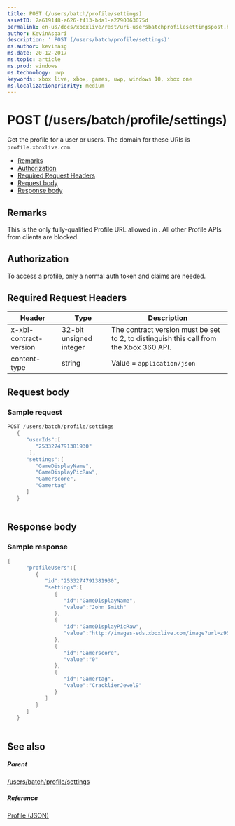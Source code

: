 ```yaml
---
title: POST (/users/batch/profile/settings)
assetID: 2a619148-a626-f413-bda1-a2790063075d
permalink: en-us/docs/xboxlive/rest/uri-usersbatchprofilesettingspost.html
author: KevinAsgari
description: ' POST (/users/batch/profile/settings)'
ms.author: kevinasg
ms.date: 20-12-2017
ms.topic: article
ms.prod: windows
ms.technology: uwp
keywords: xbox live, xbox, games, uwp, windows 10, xbox one
ms.localizationpriority: medium
---
```



# POST (/users/batch/profile/settings)
Get the profile for a user or users. 
The domain for these URIs is `profile.xboxlive.com`.
 
  * [Remarks](#ID4EV)
  * [Authorization](#ID4EFB)
  * [Required Request Headers](#ID4EOB)
  * [Request body](#ID4EZC)
  * [Response body](#ID4EJD)
 
<a id="ID4EV"></a>

 
## Remarks
 
This is the only fully-qualified Profile URL allowed in . All other Profile APIs from clients are blocked.
  
<a id="ID4EFB"></a>

 
## Authorization
 
To access a profile, only a normal auth token and claims are needed.
  
<a id="ID4EOB"></a>

 
## Required Request Headers
 
| Header| Type| Description| 
| --- | --- | --- | 
| x-xbl-contract-version| 32-bit unsigned integer| The contract version must be set to 2, to distinguish this call from the Xbox 360 API.| 
| content-type| string| Value = <code>application/json</code>| 
  
<a id="ID4EZC"></a>

 
## Request body
 
<a id="ID4E6C"></a>

 
### Sample request
 

```cpp
POST /users/batch/profile/settings
   {
      "userIds":[
         "2533274791381930"
       ],
      "settings":[
         "GameDisplayName",
         "GameDisplayPicRaw",
         "Gamerscore",
         "Gamertag"
      ]
   }
      
```

   
<a id="ID4EJD"></a>

 
## Response body
 
<a id="ID4EPD"></a>

 
### Sample response
 

```cpp
{
      "profileUsers":[
         {
            "id":"2533274791381930",
            "settings":[
               {
                  "id":"GameDisplayName",
                  "value":"John Smith"
               },
               {
                  "id":"GameDisplayPicRaw",
                  "value":"http://images-eds.xboxlive.com/image?url=z951ykn43p4FqWbbFvR2Ec.8vbDhj8G2Xe7JngaTToBrrCmIEEXHC9UNrdJ6P7KIN0gxC2r1YECCd3mf2w1FDdmFCpSokJWa2z7xtVrlzOyVSc6pPRdWEXmYtpS2xE4F"
               },
               {
                  "id":"Gamerscore",
                  "value":"0"
               },
               {
                  "id":"Gamertag",
                  "value":"CracklierJewel9"
               }
            ]
         }
      ]
   }
         
```

   
<a id="ID4EZD"></a>

 
## See also
 
<a id="ID4E2D"></a>

 
##### Parent 

[/users/batch/profile/settings](uri-usersbatchprofilesettings.md)

  
<a id="ID4EFE"></a>

 
##### Reference 

[Profile (JSON)](../../json/json-profile.md)

   